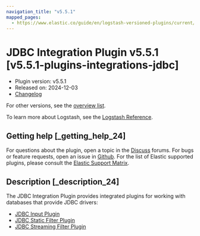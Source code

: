 ```yaml
---
navigation_title: "v5.5.1"
mapped_pages:
  - https://www.elastic.co/guide/en/logstash-versioned-plugins/current/v5.5.1-plugins-integrations-jdbc.html
---
```


# JDBC Integration Plugin v5.5.1 [v5.5.1-plugins-integrations-jdbc]

* Plugin version: v5.5.1
* Released on: 2024-12-03
* [Changelog](https://github.com/logstash-plugins/logstash-integration-jdbc/blob/v5.5.1/CHANGELOG.md)

For other versions, see the [overview list](integration-jdbc-index.md).

To learn more about Logstash, see the [Logstash Reference](https://www.elastic.co/guide/en/logstash/current/index.html).

## Getting help [_getting_help_24]

For questions about the plugin, open a topic in the [Discuss](http://discuss.elastic.co) forums. For bugs or feature requests, open an issue in [Github](https://github.com/logstash-plugins/logstash-integration-jdbc). For the list of Elastic supported plugins, please consult the [Elastic Support Matrix](https://www.elastic.co/support/matrix#matrix_logstash_plugins).

## Description [_description_24]

The JDBC Integration Plugin provides integrated plugins for working with databases that provide JDBC drivers:

* [JDBC Input Plugin](https://www.elastic.co/guide/en/logstash/current/plugins-inputs-jdbc.html)
* [JDBC Static Filter Plugin](https://www.elastic.co/guide/en/logstash/current/plugins-filters-jdbc_static.html)
* [JDBC Streaming Filter Plugin](https://www.elastic.co/guide/en/logstash/current/plugins-filters-jdbc_streaming.html)
